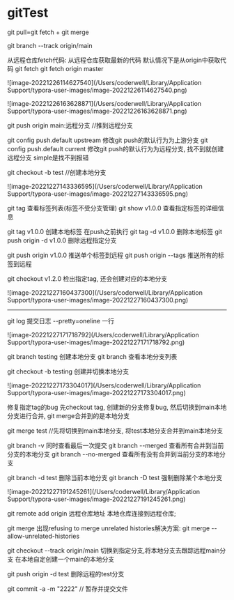 

# gitTest

git pull=git fetch + git  merge

git branch --track origin/main

从远程仓库fetch代码: 从远程仓库获取最新的代码
默认情况下是从origin中获取代码
git fetch   git fetch origin master



![image-20221226114627540](/Users/coderwell/Library/Application Support/typora-user-images/image-20221226114627540.png)

![image-20221226163628871](/Users/coderwell/Library/Application Support/typora-user-images/image-20221226163628871.png)



git push origin main:远程分支   //推到远程分支

git config push.default upstream  修改git push的默认行为为上游分支
git config push.default current  修改git push的默认行为为远程分支, 找不到就创建远程分支 simple是找不到报错


git checkout -b test   //创建本地分支

![image-20221227143336595](/Users/coderwell/Library/Application Support/typora-user-images/image-20221227143336595.png)

git tag 查看标签列表(标签不受分支管理)
git show v1.0.0 查看指定标签的详细信息

git tag v1.0.0   创建本地标签   在push之前执行
git tag -d v1.0.0 删除本地标签
git push origin -d v1.0.0 删除远程指定分支

git push origin v1.0.0  推送单个标签到远程
git push origin --tags   推送所有的标签到远程

git checkout v1.2.0  检出指定tag, 还会创建对应的本地分支

![image-20221227160437300](/Users/coderwell/Library/Application Support/typora-user-images/image-20221227160437300.png)

---
git log 提交日志  --pretty=oneline  一行



![image-20221227171718792](/Users/coderwell/Library/Application Support/typora-user-images/image-20221227171718792.png)


git branch testing  创建本地分支
git branch  查看本地分支列表

git checkout -b testing 创建并切换本地分支

![image-20221227173304017](/Users/coderwell/Library/Application Support/typora-user-images/image-20221227173304017.png)

修复指定tag的bug
先checkout tag, 创建新的分支修复bug, 然后切换到main本地分支进行合并, git merge合并到的是本地分支

git merge test //先将切换到main本地分支, 将test本地分支合并到main本地分支

git branch -v 同时查看最后一次提交
git branch --merged 查看所有合并到当前分支的本地分支
git branch --no-merged  查看所有没有合并到当前分支的本地分支

git branch -d test  删除当前本地分支
git branch -D test  强制删除某个本地分支

 ![image-20221227191245261](/Users/coderwell/Library/Application Support/typora-user-images/image-20221227191245261.png)
 
git remote add origin 远程仓库地址    本地仓库连接到远程仓库;

git merge 出现refusing to merge unrelated histories解决方案:
git merge --allow-unrelated-histories

 git checkout --track origin/main 切换到指定分支,将本地分支去跟踪远程main分支 在本地自定创建一个main的本地分支
 
 git push origin -d test 删除远程的test分支
 
 git commit -a -m "2222" // 暂存并提交文件


